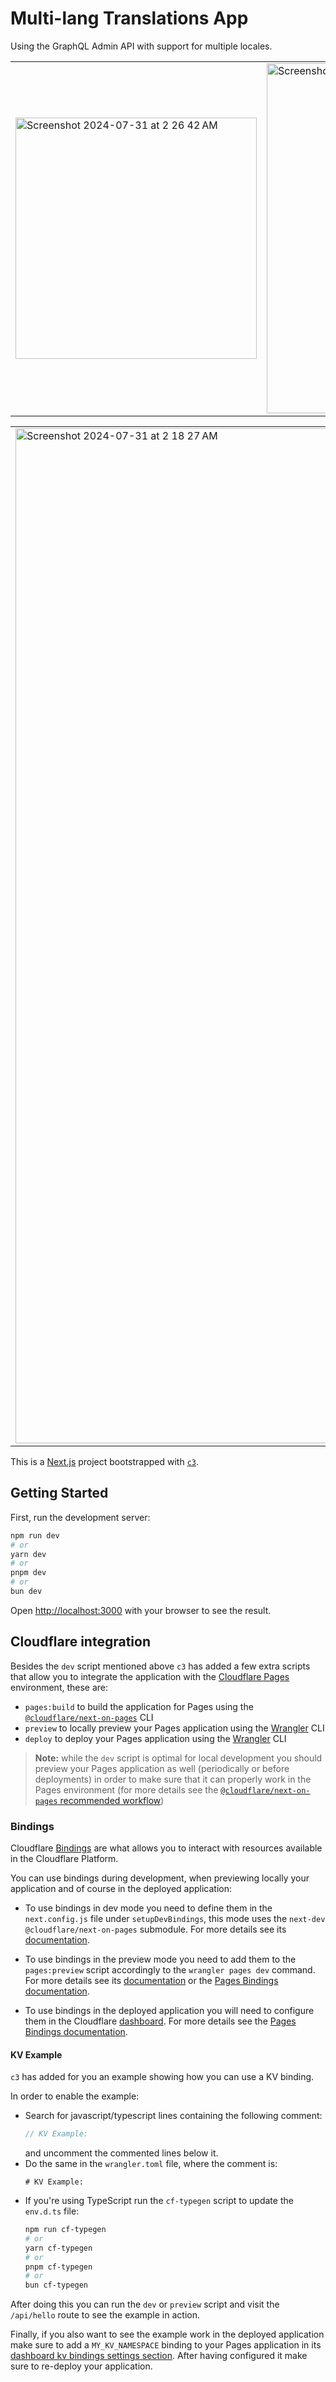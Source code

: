 # Multi-lang Translations App
Using the GraphQL Admin API with support for multiple locales.

<table>
      <td><img width="386" alt="Screenshot 2024-07-31 at 2 26 42 AM" src="https://github.com/user-attachments/assets/6c6a115a-f1a1-456a-92f7-cee38cf2b8ef"></td>
      <td><img width="560" alt="Screenshot 2024-07-31 at 2 26 31 AM" src="https://github.com/user-attachments/assets/bf3ffc0b-0ca1-49c6-90b7-7f27db908ee1"></td>
    </table>
<table>
  <td><img width="1624" alt="Screenshot 2024-07-31 at 2 18 27 AM" src="https://github.com/user-attachments/assets/31b0b65e-8cab-4f57-a9ce-0785049a041c"></td>
  <td><img width="1624" alt="Screenshot 2024-07-31 at 2 18 38 AM" src="https://github.com/user-attachments/assets/42575204-23d1-4d05-a2ca-6401a5313b61"></td>
</table>



This is a [Next.js](https://nextjs.org/) project bootstrapped with [`c3`](https://developers.cloudflare.com/pages/get-started/c3).

## Getting Started

First, run the development server:

```bash
npm run dev
# or
yarn dev
# or
pnpm dev
# or
bun dev
```

Open [http://localhost:3000](http://localhost:3000) with your browser to see the result.

## Cloudflare integration

Besides the `dev` script mentioned above `c3` has added a few extra scripts that allow you to integrate the application with the [Cloudflare Pages](https://pages.cloudflare.com/) environment, these are:
  - `pages:build` to build the application for Pages using the [`@cloudflare/next-on-pages`](https://github.com/cloudflare/next-on-pages) CLI
  - `preview` to locally preview your Pages application using the [Wrangler](https://developers.cloudflare.com/workers/wrangler/) CLI
  - `deploy` to deploy your Pages application using the [Wrangler](https://developers.cloudflare.com/workers/wrangler/) CLI

> __Note:__ while the `dev` script is optimal for local development you should preview your Pages application as well (periodically or before deployments) in order to make sure that it can properly work in the Pages environment (for more details see the [`@cloudflare/next-on-pages` recommended workflow](https://github.com/cloudflare/next-on-pages/blob/05b6256/internal-packages/next-dev/README.md#recommended-workflow))

### Bindings

Cloudflare [Bindings](https://developers.cloudflare.com/pages/functions/bindings/) are what allows you to interact with resources available in the Cloudflare Platform.

You can use bindings during development, when previewing locally your application and of course in the deployed application:

- To use bindings in dev mode you need to define them in the `next.config.js` file under `setupDevBindings`, this mode uses the `next-dev` `@cloudflare/next-on-pages` submodule. For more details see its [documentation](https://github.com/cloudflare/next-on-pages/blob/05b6256/internal-packages/next-dev/README.md).

- To use bindings in the preview mode you need to add them to the `pages:preview` script accordingly to the `wrangler pages dev` command. For more details see its [documentation](https://developers.cloudflare.com/workers/wrangler/commands/#dev-1) or the [Pages Bindings documentation](https://developers.cloudflare.com/pages/functions/bindings/).

- To use bindings in the deployed application you will need to configure them in the Cloudflare [dashboard](https://dash.cloudflare.com/). For more details see the  [Pages Bindings documentation](https://developers.cloudflare.com/pages/functions/bindings/).

#### KV Example

`c3` has added for you an example showing how you can use a KV binding.

In order to enable the example:
- Search for javascript/typescript lines containing the following comment:
  ```ts
  // KV Example:
  ```
  and uncomment the commented lines below it.
- Do the same in the `wrangler.toml` file, where
  the comment is:
  ```
  # KV Example:
  ```
- If you're using TypeScript run the `cf-typegen` script to update the `env.d.ts` file:
  ```bash
  npm run cf-typegen
  # or
  yarn cf-typegen
  # or
  pnpm cf-typegen
  # or
  bun cf-typegen
  ```

After doing this you can run the `dev` or `preview` script and visit the `/api/hello` route to see the example in action.

Finally, if you also want to see the example work in the deployed application make sure to add a `MY_KV_NAMESPACE` binding to your Pages application in its [dashboard kv bindings settings section](https://dash.cloudflare.com/?to=/:account/pages/view/:pages-project/settings/functions#kv_namespace_bindings_section). After having configured it make sure to re-deploy your application.
